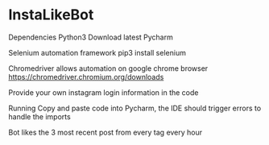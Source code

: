 # InstaLikeBot

Dependencies
Python3
Download latest Pycharm

Selenium automation framework
pip3 install selenium

Chromedriver allows automation on google chrome browser
https://chromedriver.chromium.org/downloads

Provide your own instagram login information in the code

Running
Copy and paste code into Pycharm, the IDE should trigger errors to handle the imports

Bot likes the 3 most recent post from every tag every hour 

